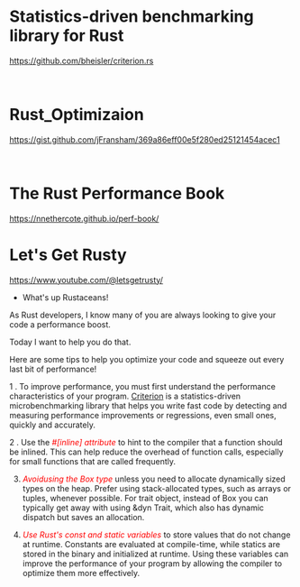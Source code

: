 # Statistics-driven benchmarking library for Rust

https://github.com/bheisler/criterion.rs

<br>

# Rust_Optimizaion

https://gist.github.com/jFransham/369a86eff00e5f280ed25121454acec1

<br>

# The Rust Performance Book

https://nnethercote.github.io/perf-book/

# Let's Get Rusty

https://www.youtube.com/@letsgetrusty/

- What's up Rustaceans!

As Rust developers, I know many of you are always looking to give your code a performance boost.

Today I want to help you do that.

Here are some tips to help you optimize your code and squeeze out every last bit of performance!

1 . To improve performance, you must first understand the performance characteristics of your program. <a href="https://github.com/bheisler/criterion.rs">Criterion</a> is a statistics-driven microbenchmarking library that helps you write fast code by detecting and measuring performance improvements or regressions, even small ones, quickly and accurately.

2 . Use the <em style="color:red">#[inline] attribute</em> to hint to the compiler that a function should be inlined. This can help reduce the overhead of function calls, especially for small functions that are called frequently.

3. <em style="color:red">Avoidusing the Box type</em> unless you need to allocate dynamically sized types on the heap. Prefer using stack-allocated types, such as arrays or tuples, whenever possible. For trait object, instead of Box you can typically get away with using &dyn Trait, which also has dynamic dispatch but saves an allocation.

4. <em style="color:red">Use Rust's const and static variables</em> to store values that do not change at runtime. Constants are evaluated at compile-time, while statics are stored in the binary and initialized at runtime. Using these variables can improve the performance of your program by allowing the compiler to optimize them more effectively.
